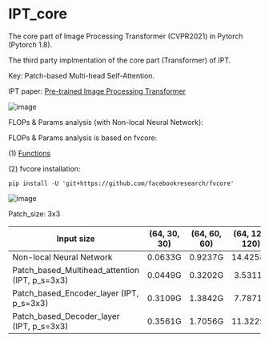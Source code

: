 # IPT_core
The core part of Image Processing Transformer (CVPR2021) in Pytorch (Pytorch 1.8).

The third party implmentation of the core part (Transformer) of IPT.

Key: Patch-based Multi-head Self-Attention.

IPT paper: [Pre-trained Image Processing Transformer](https://arxiv.org/pdf/2012.00364.pdf)

![image](https://user-images.githubusercontent.com/30970296/123435135-ce553700-d5ff-11eb-9292-66ed057adde1.png)

FLOPs & Params analysis (with Non-local Neural Network):

FLOPs & Params analysis is based on fvcore:

(1) [Functions](https://gist.github.com/fmassa/c0fbb9fe7bf53b533b5cc241f5c8234c)

(2) fvcore installation:

```
pip install -U 'git+https://github.com/facebookresearch/fvcore'
```

![image](https://user-images.githubusercontent.com/30970296/123436537-4d973a80-d601-11eb-8fa2-6bbc1687ca5e.png)

Patch_size: 3x3

| Input size                                     | (64, 30, 30) | (64, 60, 60) | (64, 120, 120) | Params. |
|------------------------------------------------|:------------:|:------------:|:--------------:|:-------:|
| Non-local Neural Network                       |    0.0633G   |    0.9237G   |    14.4258G    |  8.35K  |
| Patch_based_Multihead_attention (IPT, p_s=3x3) |    0.0449G   |    0.3202G   |     3.5311G    |  1.33M  |
| Patch_based_Encoder_layer (IPT, p_s=3x3)       |    0.3109G   |    1.3842G   |     7.7871G    |  3.99M  |
| Patch_based_Decoder_layer (IPT, p_s=3x3)       |    0.3561G   |    1.7056G   |    11.3229G    |  5.32M  |
